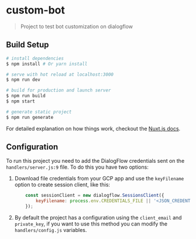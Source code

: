 # custom-bot

> Project to test bot customization on dialogflow

## Build Setup

``` bash
# install dependencies
$ npm install # Or yarn install

# serve with hot reload at localhost:3000
$ npm run dev

# build for production and launch server
$ npm run build
$ npm start

# generate static project
$ npm run generate
```

For detailed explanation on how things work, checkout the [Nuxt.js docs](https://github.com/nuxt/nuxt.js).

## Configuration

To run this project you need to add the DialogFlow credentials sent on the `handlers/server.js:9` file. To do this you have two options:

1. Download file credentials from your GCP app and use the `keyFilename` option to create session client, like this:

    ```js
        const sessionClient = new dialogflow.SessionsClient({
            keyFilename: process.env.CREDENTIALS_FILE || '<JSON_CREDENTIALS_FILE_PATH>'
        });
    ```

2. By default the project has a configuration using the `client_email` and `private_key`, if you want to use this method you can modify the `handlers/config.js` variables.